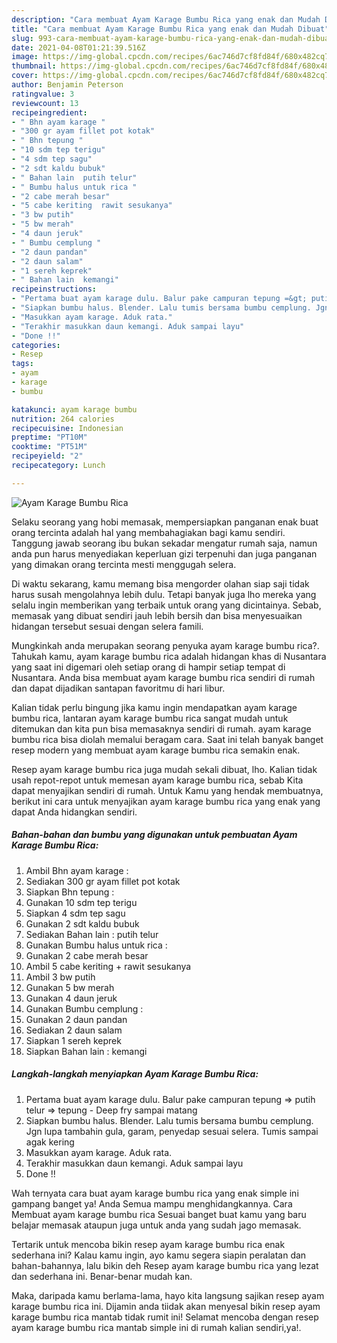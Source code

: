 ```yaml
---
description: "Cara membuat Ayam Karage Bumbu Rica yang enak dan Mudah Dibuat"
title: "Cara membuat Ayam Karage Bumbu Rica yang enak dan Mudah Dibuat"
slug: 993-cara-membuat-ayam-karage-bumbu-rica-yang-enak-dan-mudah-dibuat
date: 2021-04-08T01:21:39.516Z
image: https://img-global.cpcdn.com/recipes/6ac746d7cf8fd84f/680x482cq70/ayam-karage-bumbu-rica-foto-resep-utama.jpg
thumbnail: https://img-global.cpcdn.com/recipes/6ac746d7cf8fd84f/680x482cq70/ayam-karage-bumbu-rica-foto-resep-utama.jpg
cover: https://img-global.cpcdn.com/recipes/6ac746d7cf8fd84f/680x482cq70/ayam-karage-bumbu-rica-foto-resep-utama.jpg
author: Benjamin Peterson
ratingvalue: 3
reviewcount: 13
recipeingredient:
- " Bhn ayam karage "
- "300 gr ayam fillet pot kotak"
- " Bhn tepung "
- "10 sdm tep terigu"
- "4 sdm tep sagu"
- "2 sdt kaldu bubuk"
- " Bahan lain  putih telur"
- " Bumbu halus untuk rica "
- "2 cabe merah besar"
- "5 cabe keriting  rawit sesukanya"
- "3 bw putih"
- "5 bw merah"
- "4 daun jeruk"
- " Bumbu cemplung "
- "2 daun pandan"
- "2 daun salam"
- "1 sereh keprek"
- " Bahan lain  kemangi"
recipeinstructions:
- "Pertama buat ayam karage dulu. Balur pake campuran tepung =&gt; putih telur =&gt; tepung Deep fry sampai matang"
- "Siapkan bumbu halus. Blender. Lalu tumis bersama bumbu cemplung. Jgn lupa tambahin gula, garam, penyedap sesuai selera. Tumis sampai agak kering"
- "Masukkan ayam karage. Aduk rata."
- "Terakhir masukkan daun kemangi. Aduk sampai layu"
- "Done !!"
categories:
- Resep
tags:
- ayam
- karage
- bumbu

katakunci: ayam karage bumbu 
nutrition: 264 calories
recipecuisine: Indonesian
preptime: "PT10M"
cooktime: "PT51M"
recipeyield: "2"
recipecategory: Lunch

---
```



![Ayam Karage Bumbu Rica](https://img-global.cpcdn.com/recipes/6ac746d7cf8fd84f/680x482cq70/ayam-karage-bumbu-rica-foto-resep-utama.jpg)

Selaku seorang yang hobi memasak, mempersiapkan panganan enak buat orang tercinta adalah hal yang membahagiakan bagi kamu sendiri. Tanggung jawab seorang ibu bukan sekadar mengatur rumah saja, namun anda pun harus menyediakan keperluan gizi terpenuhi dan juga panganan yang dimakan orang tercinta mesti menggugah selera.

Di waktu  sekarang, kamu memang bisa mengorder olahan siap saji tidak harus susah mengolahnya lebih dulu. Tetapi banyak juga lho mereka yang selalu ingin memberikan yang terbaik untuk orang yang dicintainya. Sebab, memasak yang dibuat sendiri jauh lebih bersih dan bisa menyesuaikan hidangan tersebut sesuai dengan selera famili. 



Mungkinkah anda merupakan seorang penyuka ayam karage bumbu rica?. Tahukah kamu, ayam karage bumbu rica adalah hidangan khas di Nusantara yang saat ini digemari oleh setiap orang di hampir setiap tempat di Nusantara. Anda bisa membuat ayam karage bumbu rica sendiri di rumah dan dapat dijadikan santapan favoritmu di hari libur.

Kalian tidak perlu bingung jika kamu ingin mendapatkan ayam karage bumbu rica, lantaran ayam karage bumbu rica sangat mudah untuk ditemukan dan kita pun bisa memasaknya sendiri di rumah. ayam karage bumbu rica bisa diolah memalui beragam cara. Saat ini telah banyak banget resep modern yang membuat ayam karage bumbu rica semakin enak.

Resep ayam karage bumbu rica juga mudah sekali dibuat, lho. Kalian tidak usah repot-repot untuk memesan ayam karage bumbu rica, sebab Kita dapat menyajikan sendiri di rumah. Untuk Kamu yang hendak membuatnya, berikut ini cara untuk menyajikan ayam karage bumbu rica yang enak yang dapat Anda hidangkan sendiri.

<!--inarticleads1-->

##### Bahan-bahan dan bumbu yang digunakan untuk pembuatan Ayam Karage Bumbu Rica:

1. Ambil  Bhn ayam karage :
1. Sediakan 300 gr ayam fillet pot kotak
1. Siapkan  Bhn tepung :
1. Gunakan 10 sdm tep terigu
1. Siapkan 4 sdm tep sagu
1. Gunakan 2 sdt kaldu bubuk
1. Sediakan  Bahan lain : putih telur
1. Gunakan  Bumbu halus untuk rica :
1. Gunakan 2 cabe merah besar
1. Ambil 5 cabe keriting + rawit sesukanya
1. Ambil 3 bw putih
1. Gunakan 5 bw merah
1. Gunakan 4 daun jeruk
1. Gunakan  Bumbu cemplung :
1. Gunakan 2 daun pandan
1. Sediakan 2 daun salam
1. Siapkan 1 sereh keprek
1. Siapkan  Bahan lain : kemangi




<!--inarticleads2-->

##### Langkah-langkah menyiapkan Ayam Karage Bumbu Rica:

1. Pertama buat ayam karage dulu. Balur pake campuran tepung =&gt; putih telur =&gt; tepung - Deep fry sampai matang
1. Siapkan bumbu halus. Blender. Lalu tumis bersama bumbu cemplung. Jgn lupa tambahin gula, garam, penyedap sesuai selera. Tumis sampai agak kering
1. Masukkan ayam karage. Aduk rata.
1. Terakhir masukkan daun kemangi. Aduk sampai layu
1. Done !!




Wah ternyata cara buat ayam karage bumbu rica yang enak simple ini gampang banget ya! Anda Semua mampu menghidangkannya. Cara Membuat ayam karage bumbu rica Sesuai banget buat kamu yang baru belajar memasak ataupun juga untuk anda yang sudah jago memasak.

Tertarik untuk mencoba bikin resep ayam karage bumbu rica enak sederhana ini? Kalau kamu ingin, ayo kamu segera siapin peralatan dan bahan-bahannya, lalu bikin deh Resep ayam karage bumbu rica yang lezat dan sederhana ini. Benar-benar mudah kan. 

Maka, daripada kamu berlama-lama, hayo kita langsung sajikan resep ayam karage bumbu rica ini. Dijamin anda tiidak akan menyesal bikin resep ayam karage bumbu rica mantab tidak rumit ini! Selamat mencoba dengan resep ayam karage bumbu rica mantab simple ini di rumah kalian sendiri,ya!.


